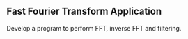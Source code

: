 ## Fast Fourier Transform Application ##
Develop a program to perform FFT, inverse FFT and filtering.


